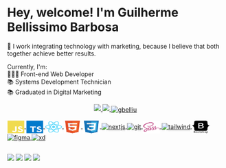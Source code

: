 # Hey, welcome! I'm Guilherme Bellissimo Barbosa

🔀 I work integrating technology with marketing, because I believe that both together achieve better results.<br>

Currently, I'm:<br>
👨🏻‍💻 Front-end Web Developer <br> 
📚 Systems Development Technician <br> 
📚 Graduated in Digital Marketing <br> 
<div align="center">
  <a href="https://github.com/gbelliu">
      <img height="180em" src="https://github-readme-stats.vercel.app/api/top-langs/?username=gbelliu&layout=compact&langs_count=7&theme=vision-friendly-dark"/>
  <img height="180em" src="https://github-readme-stats.vercel.app/api?username=gbelliu&show_icons=true&theme=vision-friendly-dark&include_all_commits=true&count_private=true"/>
    <img align="center" src="https://github-readme-streak-stats.herokuapp.com/?user=gbelliu&theme=vision-friendly-dark" alt="gbelliu" />
    

</div>
  
 

<div style="display: inline_block; width: '100%'"><br>
  <img align="center" alt="Rafa-Js" height="30" width="40" src="https://raw.githubusercontent.com/devicons/devicon/master/icons/javascript/javascript-plain.svg">
  <img align="center" alt="Rafa-Ts" height="30" width="40" src="https://raw.githubusercontent.com/devicons/devicon/master/icons/typescript/typescript-plain.svg">
  <img align="center" alt="Rafa-React" height="30" width="40" src="https://raw.githubusercontent.com/devicons/devicon/master/icons/react/react-original.svg">
  <img align="center" alt="Rafa-HTML" height="30" width="40" src="https://raw.githubusercontent.com/devicons/devicon/master/icons/html5/html5-original.svg">
  <img align="center" alt="Rafa-CSS" height="30" width="40" src="https://raw.githubusercontent.com/devicons/devicon/master/icons/css3/css3-original.svg">
  <img align="center" src="https://cdn.worldvectorlogo.com/logos/nextjs-2.svg" alt="nextjs" width="40" height="30"/> 
    <img align="center" src="https://www.vectorlogo.zone/logos/git-scm/git-scm-icon.svg" alt="git" width="40" height="30"/>
  
  <img align="center" src="https://raw.githubusercontent.com/devicons/devicon/master/icons/sass/sass-original.svg" alt="sass" width="40" height="30"/> 
   <img align="center" src="https://www.vectorlogo.zone/logos/tailwindcss/tailwindcss-icon.svg" alt="tailwind" width="40" height="30"/> 
   <img align="center" src="https://raw.githubusercontent.com/devicons/devicon/master/icons/bootstrap/bootstrap-plain-wordmark.svg" alt="bootstrap" width="40" height="30"/>
    <img align="center" src="https://www.vectorlogo.zone/logos/figma/figma-icon.svg" alt="figma" width="40" height="30"/> 
  <img align="center" src="https://cdn.worldvectorlogo.com/logos/adobe-xd.svg" alt="xd" width="40" height="30"/> 
</div>
  
   ##
 
<div> 
  <a href="https://www.instagram.com/guibellissimo/" target="_blank"><img src="https://img.shields.io/badge/-Instagram-%23E4405F?style=for-the-badge&logo=instagram&logoColor=white" target="_blank"></a>
 	<a href="https://www.twitch.tv/gbelliu" target="_blank"><img src="https://img.shields.io/badge/Twitch-9146FF?style=for-the-badge&logo=twitch&logoColor=white" target="_blank"></a>
<!--  <a href="https://discord.gg/NEdbQAq" target="_blank"><img src="https://img.shields.io/badge/Discord-7289DA?style=for-the-badge&logo=discord&logoColor=white" target="_blank"></a>  -->
  <a href = "mailto:gui.bellissimo@gmail.com"><img src="https://img.shields.io/badge/-Gmail-%23333?style=for-the-badge&logo=gmail&logoColor=white" target="_blank"></a>
  <a href="https://www.linkedin.com/in/guilhermebellissimobarbosa/" target="_blank"><img src="https://img.shields.io/badge/-LinkedIn-%230077B5?style=for-the-badge&logo=linkedin&logoColor=white" target="_blank"></a> 
  
 
 
</div>
